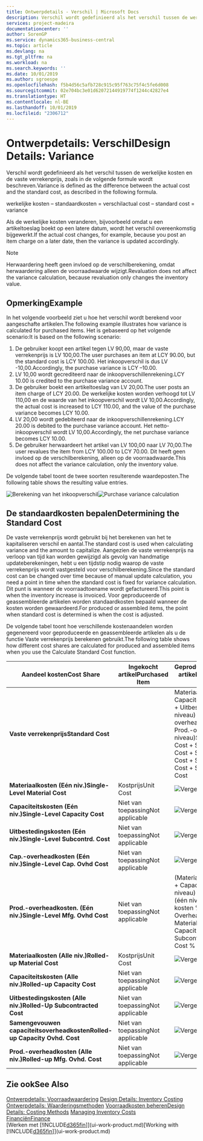 ```yaml
---
title: Ontwerpdetails - Verschil | Microsoft Docs
description: Verschil wordt gedefinieerd als het verschil tussen de werkelijke kosten en de vaste verrekenprijs, zoals in de volgende formule wordt beschreven.
services: project-madeira
documentationcenter: ''
author: SorenGP
ms.service: dynamics365-business-central
ms.topic: article
ms.devlang: na
ms.tgt_pltfrm: na
ms.workload: na
ms.search.keywords: ''
ms.date: 10/01/2019
ms.author: sgroespe
ms.openlocfilehash: f5b4d56c5afb728c915c95f763c75f4c5fe6d008
ms.sourcegitcommit: 02e704bc3e01d62072144919774f1244c42827e4
ms.translationtype: HT
ms.contentlocale: nl-BE
ms.lasthandoff: 10/01/2019
ms.locfileid: "2306712"
---
```

# <a name="design-details-variance"></a><span data-ttu-id="f2cff-103">Ontwerpdetails: Verschil</span><span class="sxs-lookup"><span data-stu-id="f2cff-103">Design Details: Variance</span></span>
<span data-ttu-id="f2cff-104">Verschil wordt gedefinieerd als het verschil tussen de werkelijke kosten en de vaste verrekenprijs, zoals in de volgende formule wordt beschreven.</span><span class="sxs-lookup"><span data-stu-id="f2cff-104">Variance is defined as the difference between the actual cost and the standard cost, as described in the following formula.</span></span>  

 <span data-ttu-id="f2cff-105">werkelijke kosten – standaardkosten = verschil</span><span class="sxs-lookup"><span data-stu-id="f2cff-105">actual cost – standard cost = variance</span></span>  

 <span data-ttu-id="f2cff-106">Als de werkelijke kosten veranderen, bijvoorbeeld omdat u een artikeltoeslag boekt op een latere datum, wordt het verschil overeenkomstig bijgewerkt.</span><span class="sxs-lookup"><span data-stu-id="f2cff-106">If the actual cost changes, for example, because you post an item charge on a later date, then the variance is updated accordingly.</span></span>  

> [!NOTE]  
>  <span data-ttu-id="f2cff-107">Herwaardering heeft geen invloed op de verschilberekening, omdat herwaardering alleen de voorraadwaarde wijzigt.</span><span class="sxs-lookup"><span data-stu-id="f2cff-107">Revaluation does not affect the variance calculation, because revaluation only changes the inventory value.</span></span>  

## <a name="example"></a><span data-ttu-id="f2cff-108">Opmerking</span><span class="sxs-lookup"><span data-stu-id="f2cff-108">Example</span></span>  
 <span data-ttu-id="f2cff-109">In het volgende voorbeeld ziet u hoe het verschil wordt berekend voor aangeschafte artikelen.</span><span class="sxs-lookup"><span data-stu-id="f2cff-109">The following example illustrates how variance is calculated for purchased items.</span></span> <span data-ttu-id="f2cff-110">Het is gebaseerd op het volgende scenario:</span><span class="sxs-lookup"><span data-stu-id="f2cff-110">It is based on the following scenario:</span></span>  

1.  <span data-ttu-id="f2cff-111">De gebruiker koopt een artikel tegen LV 90,00, maar de vaste verrekenprijs is LV 100,00.</span><span class="sxs-lookup"><span data-stu-id="f2cff-111">The user purchases an item at LCY 90.00, but the standard cost is LCY 100.00.</span></span> <span data-ttu-id="f2cff-112">Het inkoopverschil is dus LV -10,00.</span><span class="sxs-lookup"><span data-stu-id="f2cff-112">Accordingly, the purchase variance is LCY –10.00.</span></span>  
2.  <span data-ttu-id="f2cff-113">LV 10,00 wordt gecrediteerd naar de inkoopverschillenrekening.</span><span class="sxs-lookup"><span data-stu-id="f2cff-113">LCY 10.00 is credited to the purchase variance account.</span></span>  
3.  <span data-ttu-id="f2cff-114">De gebruiker boekt een artikeltoeslag van LV 20,00.</span><span class="sxs-lookup"><span data-stu-id="f2cff-114">The user posts an item charge of LCY 20.00.</span></span> <span data-ttu-id="f2cff-115">De werkelijke kosten worden verhoogd tot LV 110,00 en de waarde van het inkoopverschil wordt LV 10,00.</span><span class="sxs-lookup"><span data-stu-id="f2cff-115">Accordingly, the actual cost is increased to LCY 110.00, and the value of the purchase variance becomes LCY 10.00.</span></span>  
4.  <span data-ttu-id="f2cff-116">LV 20,00 wordt gedebiteerd naar de inkoopverschillenrekening.</span><span class="sxs-lookup"><span data-stu-id="f2cff-116">LCY 20.00 is debited to the purchase variance account.</span></span> <span data-ttu-id="f2cff-117">Het netto-inkoopverschil wordt LV 10,00.</span><span class="sxs-lookup"><span data-stu-id="f2cff-117">Accordingly, the net purchase variance becomes LCY 10.00.</span></span>  
5.  <span data-ttu-id="f2cff-118">De gebruiker herwaardeert het artikel van LV 100,00 naar LV 70,00.</span><span class="sxs-lookup"><span data-stu-id="f2cff-118">The user revalues the item from LCY 100.00 to LCY 70.00.</span></span> <span data-ttu-id="f2cff-119">Dit heeft geen invloed op de verschilberekening, alleen op de voorraadwaarde.</span><span class="sxs-lookup"><span data-stu-id="f2cff-119">This does not affect the variance calculation, only the inventory value.</span></span>  

 <span data-ttu-id="f2cff-120">De volgende tabel toont de twee soorten resulterende waardeposten.</span><span class="sxs-lookup"><span data-stu-id="f2cff-120">The following table shows the resulting value entries.</span></span>  

 <span data-ttu-id="f2cff-121">![Berekening van het inkoopverschil](media/design_details_inventory_costing_11_purchase_variance.png "Berekening van het inkoopverschil")</span><span class="sxs-lookup"><span data-stu-id="f2cff-121">![Purchase variance calculation](media/design_details_inventory_costing_11_purchase_variance.png "Purchase variance calculation")</span></span>  

## <a name="determining-the-standard-cost"></a><span data-ttu-id="f2cff-122">De standaardkosten bepalen</span><span class="sxs-lookup"><span data-stu-id="f2cff-122">Determining the Standard Cost</span></span>  
 <span data-ttu-id="f2cff-123">De vaste verrekenprijs wordt gebruikt bij het berekenen van het te kapitaliseren verschil en aantal.</span><span class="sxs-lookup"><span data-stu-id="f2cff-123">The standard cost is used when calculating variance and the amount to capitalize.</span></span> <span data-ttu-id="f2cff-124">Aangezien de vaste verrekenprijs na verloop van tijd kan worden gewijzigd als gevolg van handmatige updateberekeningen, hebt u een tijdstip nodig waarop de vaste verrekenprijs wordt vastgesteld voor verschilberekening.</span><span class="sxs-lookup"><span data-stu-id="f2cff-124">Since the standard cost can be changed over time because of manual update calculation, you need a point in time when the standard cost is fixed for variance calculation.</span></span> <span data-ttu-id="f2cff-125">Dit punt is wanneer de voorraadtoename wordt gefactureerd.</span><span class="sxs-lookup"><span data-stu-id="f2cff-125">This point is when the inventory increase is invoiced.</span></span> <span data-ttu-id="f2cff-126">Voor geproduceerde of geassembleerde artikelen worden standaardkosten bepaald wanneer de kosten worden gewaardeerd.</span><span class="sxs-lookup"><span data-stu-id="f2cff-126">For produced or assembled items, the point when standard cost is determined is when the cost is adjusted.</span></span>  

 <span data-ttu-id="f2cff-127">De volgende tabel toont hoe verschillende kostenaandelen worden gegenereerd voor geproduceerde en geassembleerde artikelen als u de functie Vaste verrekenprijs berekenen gebruikt.</span><span class="sxs-lookup"><span data-stu-id="f2cff-127">The following table shows how different cost shares are calculated for produced and assembled items when you use the Calculate Standard Cost function.</span></span>  

|<span data-ttu-id="f2cff-128">Aandeel kosten</span><span class="sxs-lookup"><span data-stu-id="f2cff-128">Cost Share</span></span>|<span data-ttu-id="f2cff-129">Ingekocht artikel</span><span class="sxs-lookup"><span data-stu-id="f2cff-129">Purchased Item</span></span>|<span data-ttu-id="f2cff-130">Geproduceerd/geassembleerd artikel</span><span class="sxs-lookup"><span data-stu-id="f2cff-130">Produced/Assembled Item</span></span>|  
|----------------|--------------------|------------------------------|  
|<span data-ttu-id="f2cff-131">**Vaste verrekenprijs**</span><span class="sxs-lookup"><span data-stu-id="f2cff-131">**Standard Cost**</span></span>||<span data-ttu-id="f2cff-132">Materiaalkosten (één niveau) + Capaciteitskosten (één niveau) + Uitbestedingskosten (één niveau) + Cap.-overheadkosten (één niveau) + Prod.-overheadkosten (één niveau)</span><span class="sxs-lookup"><span data-stu-id="f2cff-132">Single-Level Material Cost + Single-Level Capacity Cost + Single-Level Subcontrd. Cost + Single-Level Cap. Ovhd. Cost + Single-Level Mfg. Ovhd. Cost</span></span>|  
|<span data-ttu-id="f2cff-133">**Materiaalkosten (Eén niv.)**</span><span class="sxs-lookup"><span data-stu-id="f2cff-133">**Single-Level Material Cost**</span></span>|<span data-ttu-id="f2cff-134">Kostprijs</span><span class="sxs-lookup"><span data-stu-id="f2cff-134">Unit Cost</span></span>|<span data-ttu-id="f2cff-135">![Vergelijking 1](media/design_details_inventory_costing_11_equation_1.png "Vergelijking 1")</span><span class="sxs-lookup"><span data-stu-id="f2cff-135">![Equation 1](media/design_details_inventory_costing_11_equation_1.png "Equation 1")</span></span>|  
|<span data-ttu-id="f2cff-136">**Capaciteitskosten (Eén niv.)**</span><span class="sxs-lookup"><span data-stu-id="f2cff-136">**Single-Level Capacity Cost**</span></span>|<span data-ttu-id="f2cff-137">Niet van toepassing</span><span class="sxs-lookup"><span data-stu-id="f2cff-137">Not applicable</span></span>|<span data-ttu-id="f2cff-138">![Vergelijking 2](media/design_details_inventory_costing_11_equation_2.png "Vergelijking 2")</span><span class="sxs-lookup"><span data-stu-id="f2cff-138">![Equation 2](media/design_details_inventory_costing_11_equation_2.png "Equation 2")</span></span>|  
|<span data-ttu-id="f2cff-139">**Uitbestedingskosten (Eén niv.)**</span><span class="sxs-lookup"><span data-stu-id="f2cff-139">**Single-Level Subcontrd. Cost**</span></span>|<span data-ttu-id="f2cff-140">Niet van toepassing</span><span class="sxs-lookup"><span data-stu-id="f2cff-140">Not applicable</span></span>|<span data-ttu-id="f2cff-141">![Vergelijking 3](media/design_details_inventory_costing_11_equation_3.png "Vergelijking 3")</span><span class="sxs-lookup"><span data-stu-id="f2cff-141">![Equation 3](media/design_details_inventory_costing_11_equation_3.png "Equation 3")</span></span>|  
|<span data-ttu-id="f2cff-142">**Cap.-overheadkosten (Eén niv.)**</span><span class="sxs-lookup"><span data-stu-id="f2cff-142">**Single-Level Cap. Ovhd Cost**</span></span>|<span data-ttu-id="f2cff-143">Niet van toepassing</span><span class="sxs-lookup"><span data-stu-id="f2cff-143">Not applicable</span></span>|<span data-ttu-id="f2cff-144">![Vergelijking 4](media/design_details_inventory_costing_11_equation_4.png "Vergelijking 4")</span><span class="sxs-lookup"><span data-stu-id="f2cff-144">![Equation 4](media/design_details_inventory_costing_11_equation_4.png "Equation 4")</span></span>|  
|<span data-ttu-id="f2cff-145">**Prod.-overheadkosten. (Eén niv.)**</span><span class="sxs-lookup"><span data-stu-id="f2cff-145">**Single-Level Mfg. Ovhd Cost**</span></span>|<span data-ttu-id="f2cff-146">Niet van toepassing</span><span class="sxs-lookup"><span data-stu-id="f2cff-146">Not applicable</span></span>|<span data-ttu-id="f2cff-147">(Materiaalkosten (één niveau) + Capaciteitskosten (één niveau) + Uitbestedingskosten (één niveau)) \* Indirecte kosten % / 100 + Overheadtarief</span><span class="sxs-lookup"><span data-stu-id="f2cff-147">(Single-Level Material Cost + Single-Level Capacity Cost + Single-Level Subcontrd. Cost) \* Indirect Cost % / 100 + Overhead Rate</span></span>|  
|<span data-ttu-id="f2cff-148">**Materiaalkosten (Alle niv.)**</span><span class="sxs-lookup"><span data-stu-id="f2cff-148">**Rolled-up Material Cost**</span></span>|<span data-ttu-id="f2cff-149">Kostprijs</span><span class="sxs-lookup"><span data-stu-id="f2cff-149">Unit Cost</span></span>|<span data-ttu-id="f2cff-150">![Vergelijking 5](media/design_details_inventory_costing_11_equation_5.png "Vergelijking 5")</span><span class="sxs-lookup"><span data-stu-id="f2cff-150">![Equation 5](media/design_details_inventory_costing_11_equation_5.png "Equation 5")</span></span>|  
|<span data-ttu-id="f2cff-151">**Capaciteitskosten (Alle niv.)**</span><span class="sxs-lookup"><span data-stu-id="f2cff-151">**Rolled-up Capacity Cost**</span></span>|<span data-ttu-id="f2cff-152">Niet van toepassing</span><span class="sxs-lookup"><span data-stu-id="f2cff-152">Not applicable</span></span>|<span data-ttu-id="f2cff-153">![Vergelijking 6](media/design_details_inventory_costing_11_equation_6.png "Vergelijking 6")</span><span class="sxs-lookup"><span data-stu-id="f2cff-153">![Equation 6](media/design_details_inventory_costing_11_equation_6.png "Equation 6")</span></span>|  
|<span data-ttu-id="f2cff-154">**Uitbestedingskosten (Alle niv.)**</span><span class="sxs-lookup"><span data-stu-id="f2cff-154">**Rolled-Up Subcontracted Cost**</span></span>|<span data-ttu-id="f2cff-155">Niet van toepassing</span><span class="sxs-lookup"><span data-stu-id="f2cff-155">Not applicable</span></span>|<span data-ttu-id="f2cff-156">![Vergelijking 7](media/design_details_inventory_costing_11_equation_7.png "Vergelijking 7")</span><span class="sxs-lookup"><span data-stu-id="f2cff-156">![Equation 7](media/design_details_inventory_costing_11_equation_7.png "Equation 7")</span></span>|  
|<span data-ttu-id="f2cff-157">**Samengevouwen capaciteitsoverheadkosten**</span><span class="sxs-lookup"><span data-stu-id="f2cff-157">**Rolled-up Capacity Ovhd. Cost**</span></span>|<span data-ttu-id="f2cff-158">Niet van toepassing</span><span class="sxs-lookup"><span data-stu-id="f2cff-158">Not applicable</span></span>|<span data-ttu-id="f2cff-159">![Vergelijking 8](media/design_details_inventory_costing_11_equation_8.png "Vergelijking 8")</span><span class="sxs-lookup"><span data-stu-id="f2cff-159">![Equation 8](media/design_details_inventory_costing_11_equation_8.png "Equation 8")</span></span>|  
|<span data-ttu-id="f2cff-160">**Prod.-overheadkosten (Alle niv.)**</span><span class="sxs-lookup"><span data-stu-id="f2cff-160">**Rolled-up Mfg. Ovhd. Cost**</span></span>|<span data-ttu-id="f2cff-161">Niet van toepassing</span><span class="sxs-lookup"><span data-stu-id="f2cff-161">Not applicable</span></span>|<span data-ttu-id="f2cff-162">![Vergelijking 9](media/design_details_inventory_costing_11_equation_9.png "Vergelijking 9")</span><span class="sxs-lookup"><span data-stu-id="f2cff-162">![Equation 9](media/design_details_inventory_costing_11_equation_9.png "Equation 9")</span></span>|  

## <a name="see-also"></a><span data-ttu-id="f2cff-163">Zie ook</span><span class="sxs-lookup"><span data-stu-id="f2cff-163">See Also</span></span>  
 <span data-ttu-id="f2cff-164">[Ontwerpdetails: Voorraadwaardering](design-details-inventory-costing.md) </span><span class="sxs-lookup"><span data-stu-id="f2cff-164">[Design Details: Inventory Costing](design-details-inventory-costing.md) </span></span>  
 <span data-ttu-id="f2cff-165">[Ontwerpdetails: Waarderingsmethoden](design-details-costing-methods.md) [Voorraadkosten beheren](finance-manage-inventory-costs.md)</span><span class="sxs-lookup"><span data-stu-id="f2cff-165">[Design Details: Costing Methods](design-details-costing-methods.md) [Managing Inventory Costs](finance-manage-inventory-costs.md)</span></span>  
 [<span data-ttu-id="f2cff-166">Financiën</span><span class="sxs-lookup"><span data-stu-id="f2cff-166">Finance</span></span>](finance.md)  
 <span data-ttu-id="f2cff-167">[Werken met [!INCLUDE[d365fin](includes/d365fin_md.md)]](ui-work-product.md)</span><span class="sxs-lookup"><span data-stu-id="f2cff-167">[Working with [!INCLUDE[d365fin](includes/d365fin_md.md)]](ui-work-product.md)</span></span>
